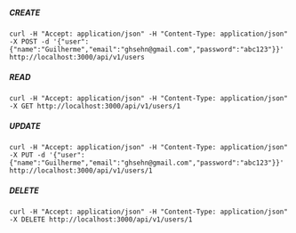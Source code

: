 ##### CREATE
`curl -H "Accept: application/json" -H "Content-Type: application/json" -X POST -d '{"user":{"name":"Guilherme","email":"ghsehn@gmail.com","password":"abc123"}}' http://localhost:3000/api/v1/users`

##### READ
`curl -H "Accept: application/json" -H "Content-Type: application/json" -X GET http://localhost:3000/api/v1/users/1`

##### UPDATE
`curl -H "Accept: application/json" -H "Content-Type: application/json" -X PUT -d '{"user":{"name":"Guilherme","email":"ghsehn@gmail.com","password":"abc123"}}' http://localhost:3000/api/v1/users/1`

##### DELETE
`curl -H "Accept: application/json" -H "Content-Type: application/json" -X DELETE http://localhost:3000/api/v1/users/1`
